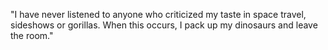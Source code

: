 "I have never listened to anyone who criticized my taste in space travel, sideshows or gorillas. When this occurs, I pack up my dinosaurs and leave the room."

<!---
Isabella-L/Isabella-L is a ✨ special ✨ repository because its `README.md` (this file) appears on your GitHub profile.
You can click the Preview link to take a look at your changes.
--->
